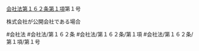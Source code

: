 [会社法第１６２条第１項](会社法＿＿＿＿第１６２条第１項)第１号

株式会社が公開会社である場合


#会社法
#会社法/第１６２条
#会社法/第１６２条/第１項
#会社法/第１６２条/第１項/第１号
